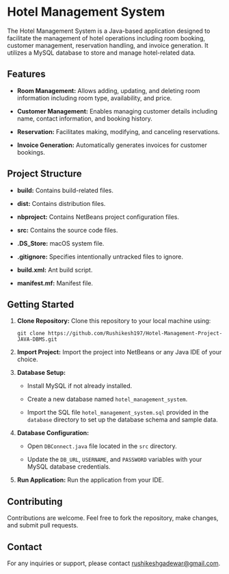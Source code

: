 # Hotel Management System

The Hotel Management System is a Java-based application designed to facilitate the management of hotel operations including room booking, customer management, reservation handling, and invoice generation. It utilizes a MySQL database to store and manage hotel-related data.

## Features

- **Room Management:** Allows adding, updating, and deleting room information including room type, availability, and price.
  
- **Customer Management:** Enables managing customer details including name, contact information, and booking history.
  
- **Reservation:** Facilitates making, modifying, and canceling reservations.
  
- **Invoice Generation:** Automatically generates invoices for customer bookings.

## Project Structure

- **build:** Contains build-related files.
  
- **dist:** Contains distribution files.
  
- **nbproject:** Contains NetBeans project configuration files.
  
- **src:** Contains the source code files.
  
- **.DS_Store:** macOS system file.
  
- **.gitignore:** Specifies intentionally untracked files to ignore.
  
- **build.xml:** Ant build script.
  
- **manifest.mf:** Manifest file.

## Getting Started

1. **Clone Repository:** Clone this repository to your local machine using:

    ```
    git clone https://github.com/Rushikesh197/Hotel-Management-Project-JAVA-DBMS.git
    ```

2. **Import Project:** Import the project into NetBeans or any Java IDE of your choice.

3. **Database Setup:**
   
   - Install MySQL if not already installed.
   
   - Create a new database named `hotel_management_system`.
   
   - Import the SQL file `hotel_management_system.sql` provided in the `database` directory to set up the database schema and sample data.

4. **Database Configuration:**

   - Open `DBConnect.java` file located in the `src` directory.
   
   - Update the `DB_URL`, `USERNAME`, and `PASSWORD` variables with your MySQL database credentials.

5. **Run Application:** Run the application from your IDE.

## Contributing

Contributions are welcome. Feel free to fork the repository, make changes, and submit pull requests.

## Contact

For any inquiries or support, please contact rushikeshgadewar@gmail.com.
